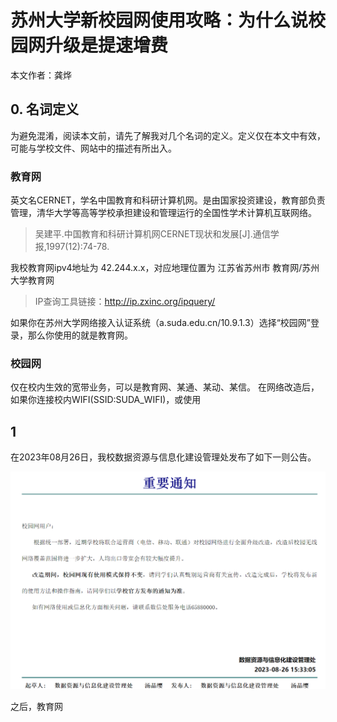 # 苏州大学新校园网使用攻略：为什么说校园网升级是提速增费

本文作者：龚烨

## 0. 名词定义

为避免混淆，阅读本文前，请先了解我对几个名词的定义。定义仅在本文中有效，可能与学校文件、网站中的描述有所出入。

### 教育网

英文名CERNET，学名中国教育和科研计算机网。是由国家投资建设，教育部负责管理，清华大学等高等学校承担建设和管理运行的全国性学术计算机互联网络。
> 吴建平.中国教育和科研计算机网CERNET现状和发展[J].通信学报,1997(12):74-78.

我校教育网ipv4地址为 42.244.x.x，对应地理位置为 江苏省苏州市 教育网/苏州大学教育网

> IP查询工具链接：http://ip.zxinc.org/ipquery/

如果你在苏州大学网络接入认证系统（a.suda.edu.cn/10.9.1.3）选择“校园网”登录，那么你使用的就是教育网。

### 校园网

仅在校内生效的宽带业务，可以是教育网、某通、某动、某信。
在网络改造后，如果你连接校内WIFI(SSID:SUDA_WIFI)，或使用

## 1
在2023年08月26日，我校数据资源与信息化建设管理处发布了如下一则公告。

![](Snipaste_2023-09-09_15-43-37.png)

之后，教育网